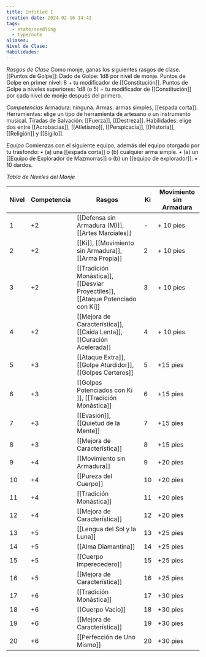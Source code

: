 ```yaml
---
title: Untitled 1
creation date: 2024-02-16 14:42
tags:
  - state/seedling
  - type/note
aliases: 
Nivel de Clase: 
Habilidades:
---
```

*Rasgos de Clase*
Como monje, ganas los siguientes rasgos de clase.
[[Puntos de Golpe]]: Dado de Golpe: 1d8 por nivel de monje.
Puntos de Golpe en primer nivel: 8 + tu modificador de [[Constitución]].
Puntos de Golpe a niveles superiores: 1d8 (o 5) + tu modificador de [[Constitución]] por cada nivel de
monje después del primero.

*Competencias*
Armadura: ninguna.
Armas: armas simples, [[espada corta]].
Herramientas: elige un tipo de herramienta de artesano o un instrumento musical.
Tiradas de Salvación: [[Fuerza]], [[Destreza]].
Habilidades: elige dos entre [[Acrobacias]], [[Atletismo]], [[Perspicacia]], [[Historia]], [[Religión]] y [[Sigilo]].

*Equipo*
Comienzas con el siguiente equipo, además del equipo otorgado por tu trasfondo:
• (a) una [[espada corta]] o (b) cualquier arma simple.
• (a) un [[Equipo de Explorador de Mazmorras]] o (b) un [[equipo de explorador]].
• 10 dardos.


*Tabla de Niveles del Monje*

| Nivel | Competencia | Rasgos | Ki | Movimiento sin Armadura |
| ---- | ---- | ---- | ---- | ---- |
| 1 | +2 | [[Defensa sin Armadura (M)]], [[Artes Marciales]]  | - | + 10 pies |
| 2 | +2 | [[Ki]], [[Movimiento sin Armadura]],  [[Arma Propia]] | 2 | + 10 pies |
| 3 | +2 | [[Tradición Monástica]], [[Desviar Proyectiles]], [[Ataque Potenciado con Ki]] | 3 | + 10 pies |
| 4 | +2 | [[Mejora de Característica]], [[Caída Lenta]],  [[Curación Acelerada]] | 4 | + 10 pies |
| 5 | +3 | [[Ataque Extra]], [[Golpe Aturdidor]], [[Golpes Certeros]]  | 5 | +15 pies |
| 6 | +3 | [[Golpes Potenciados con Ki ]], [[Tradición Monástica]] | 6 | +15 pies |
| 7 | +3 | [[Evasión]], [[Quietud de la Mente]] | 7 | +15 pies |
| 8 | +3 | [[Mejora de Característica]] | 8 | +15 pies |
| 9 | +4 | [[Movimiento sin Armadura]] | 9 | +20 pies |
| 10 | +4 | [[Pureza del Cuerpo]] | 10 | +20 pies |
| 11 | +4 | [[Tradición Monástica]] | 11 | +20 pies |
| 12 | +4 | [[Mejora de Característica]] | 12 | +20 pies |
| 13 | +5 | [[Lengua del Sol y la Luna]] | 13 | +25 pies |
| 14 | +5 | [[Alma Diamantina]] | 14 | +25 pies |
| 15 | +5 | [[Cuerpo Imperecedero]] | 15 | +25 pies |
| 16 | +5 | [[Mejora de Característica]] | 16 | +25 pies |
| 17 | +6 | [[Tradición Monástica]] | 17 | +30 pies |
| 18 | +6 | [[Cuerpo Vacío]] | 18 | +30 pies |
| 19 | +6 | [[Mejora de Característica]] | 19 | +30 pies |
| 20 | +6 | [[Perfección de Uno Mismo]] | 20 | +30 pies |